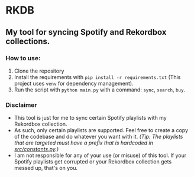 # RKDB

## My tool for syncing Spotify and Rekordbox collections.

### How to use:

1. Clone the repository
2. Install the requirements with `pip install -r requirements.txt` (This project uses `venv` for dependency management).
3. Run the script with `python main.py` with a command: `sync`, `search`, `buy`.

### Disclaimer

- This tool is just for me to sync certain Spotify playlists with my Rekordbox collection.
- As such, only certain playlists are supported. Feel free to create a copy of the codebase and do whatever you want with it. _(Tip: The playlists that are targeted must have a prefix that is hardcoded in [src/constants.py](./src/constants.py).)_
- I am not responsible for any of your use (or misuse) of this tool. If your Spotify playlists get corrupted or your Rekordbox collection gets messed up, that's on you.
